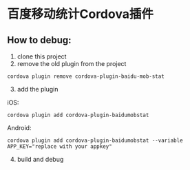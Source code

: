 # 百度移动统计Cordova插件

## How to debug:
1. clone this project
2. remove the old plugin from the project
  ```
  cordova plugin remove cordova-plugin-baidu-mob-stat
  ```

3. add the plugin  

  iOS:  
  ```
  cordova plugin add cordova-plugin-baidumobstat
  ```
  
  Android:  
  ```
  cordova plugin add cordova-plugin-baidumobstat --variable APP_KEY="replace with your appkey"
  ```

4. build and debug
